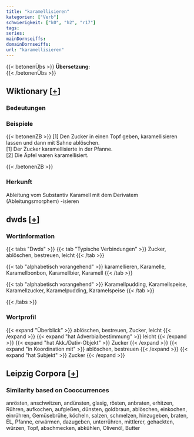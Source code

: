 ```yaml
---
title: "karamellisieren"
kategorien: ["Verb"]
schwierigkeit: ["k0", "h2", "r17"]
tags:
series:
mainDornseiffs:
domainDornseiffs:
url: "karamellisieren"
---
```


{{< betonenÜbs >}}
**Übersetzung:**  
{{< /betonenÜbs >}}

## Wiktionary [[+](https://de.wiktionary.org/wiki/karamellisieren)]

### Bedeutungen

### Beispiele
{{< betonenZB >}}
[1] Den Zucker in einen Topf geben, karamellisieren lassen und dann mit Sahne ablöschen.  
[1] Der Zucker karamellisierte in der Pfanne.  
[2] Die Äpfel waren karamellisiert.  

{{< /betonenZB >}}
### Herkunft
Ableitung vom Substantiv Karamell mit dem Derivatem (Ableitungsmorphem) -isieren  



## dwds [[+](https://www.dwds.de/wb/karamellisieren)]

### Wortinformation
{{< tabs "Dwds" >}}
{{< tab "Typische Verbindungen" >}}
Zucker, ablöschen, bestreuen, leicht
{{< /tab >}}

{{< tab "alphabetisch vorangehend" >}}
karamellieren, Karamelle, Karamellbonbon, Karamellbier, Karamell
{{< /tab >}}

{{< tab "alphabetisch vorangehend" >}}
Karamellpudding, Karamellspeise, Karamellzucker, Karamelpudding, Karamelspeise
{{< /tab >}}

{{< /tabs >}}

### Wortprofil
{{< expand "Überblick" >}} ablöschen, bestreuen, Zucker, leicht {{< /expand >}}
{{< expand "hat Adverbialbestimmung" >}} leicht {{< /expand >}}
{{< expand "hat Akk./Dativ-Objekt" >}} Zucker {{< /expand >}}
{{< expand "in Koordination mit" >}} ablöschen, bestreuen {{< /expand >}}
{{< expand "hat Subjekt" >}} Zucker {{< /expand >}}

## Leipzig Corpora [[+](https://corpora.uni-leipzig.de/en/res?word=karamellisieren&corpusId=deu_newscrawl-public_2018)]


### Similarity based on Cooccurrences
anrösten, anschwitzen, andünsten, glasig, rösten, anbraten, erhitzen, Rühren, aufkochen, aufgießen, dünsten, goldbraun, ablöschen, einkochen, einrühren, Gemüsebrühe, köcheln, salzen, schmelzen, hinzugeben, braten, EL, Pfanne, erwärmen, dazugeben, unterrühren, mittlerer, gehackten, würzen, Topf, abschmecken, abkühlen, Olivenöl, Butter

